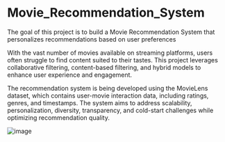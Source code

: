 # Movie_Recommendation_System
The goal of this project is to build a Movie Recommendation System that personalizes recommendations based on user preferences

With the vast number of movies available on streaming platforms, users often struggle to find content suited to their tastes. This project leverages collaborative filtering, content-based filtering, and hybrid models to enhance user experience and engagement.

The recommendation system is being developed using the MovieLens dataset, which contains user-movie interaction data, including ratings, genres, and timestamps. The system aims to address scalability, personalization, diversity, transparency, and cold-start challenges while optimizing recommendation quality.

![image](https://github.com/user-attachments/assets/8d64a4cb-5d46-4f1a-901d-39a49d53127e)
